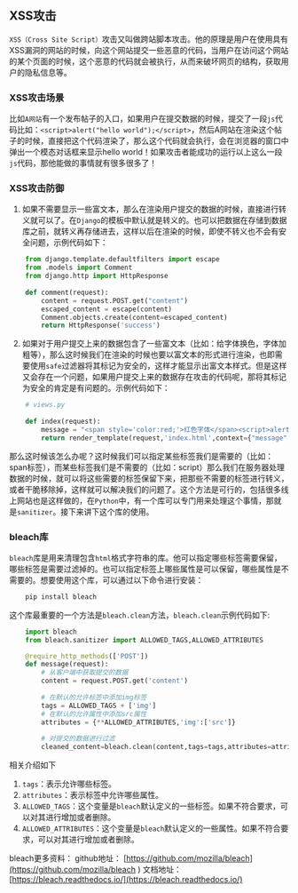 ## XSS攻击

`XSS（Cross Site Script）`攻击又叫做跨站脚本攻击。他的原理是用户在使用具有XSS漏洞的网站的时候，向这个网站提交一些恶意的代码，当用户在访问这个网站的某个页面的时候，这个恶意的代码就会被执行，从而来破坏网页的结构，获取用户的隐私信息等。

### XSS攻击场景

比如`A网站`有一个发布帖子的入口，如果用户在提交数据的时候，提交了一段`js`代码比如：`<script>alert("hello world");</script>`，然后A网站在渲染这个帖子的时候，直接把这个代码渲染了，那么这个代码就会执行，会在浏览器的窗口中弹出一个模态对话框来显示hello world！如果攻击者能成功的运行以上这么一段`js`代码，那他能做的事情就有很多很多了！

### XSS攻击防御

1. 如果不需要显示一些富文本，那么在渲染用户提交的数据的时候，直接进行转义就可以了。在`Django`的模板中默认就是转义的。也可以把数据在存储到数据库之前，就转义再存储进去，这样以后在渲染的时候，即使不转义也不会有安全问题，示例代码如下：
```python
    from django.template.defaultfilters import escape
    from .models import Comment
    from django.http import HttpResponse
    
    def comment(request):
        content = request.POST.get("content")
        escaped_content = escape(content)
        Comment.objects.create(content=escaped_content)
        return HttpResponse('success')
```
2. 如果对于用户提交上来的数据包含了一些富文本（比如：给字体换色，字体加粗等），那么这时候我们在渲染的时候也要以富文本的形式进行渲染，也即需要使用`safe`过滤器将其标记为安全的，这样才能显示出富文本样式。但是这样又会存在一个问题，如果用户提交上来的数据存在攻击的代码呢，那将其标记为安全的肯定是有问题的。示例代码如下：
```python
    # views.py
    
    def index(request):
        message = "<span style='color:red;'>红色字体</span><script>alert('hello world');</script>";
        return render_template(request,'index.html',context={"message":message})
```
那么这时候该怎么办呢？这时候我们可以指定某些标签我们是需要的（比如：span标签），而某些标签我们是不需要的（比如：script）那么我们在服务器处理数据的时候，就可以将这些需要的标签保留下来，把那些不需要的标签进行转义，或者干脆移除掉，这样就可以解决我们的问题了。这个方法是可行的，包括很多线上网站也是这样做的，在`Python`中，有一个库可以专门用来处理这个事情，那就是`sanitizer`。接下来讲下这个库的使用。

### bleach库

`bleach`库是用来清理包含`html`格式字符串的库。他可以指定哪些标签需要保留，哪些标签是需要过滤掉的。也可以指定标签上哪些属性是可以保留，哪些属性是不需要的。想要使用这个库，可以通过以下命令进行安装：
```python
    pip install bleach
```
这个库最重要的一个方法是`bleach.clean`方法，`bleach.clean`示例代码如下:
```python
    import bleach
    from bleach.sanitizer import ALLOWED_TAGS,ALLOWED_ATTRIBUTES

    @require_http_methods(['POST'])
    def message(request):
        # 从客户端中获取提交的数据
        content = request.POST.get('content')
    
        # 在默认的允许标签中添加img标签
        tags = ALLOWED_TAGS + ['img']
        # 在默认的允许属性中添加src属性
        attributes = {**ALLOWED_ATTRIBUTES,'img':['src']}
    
        # 对提交的数据进行过滤
        cleaned_content=bleach.clean(content,tags=tags,attributes=attributes)
```
相关介绍如下
1. `tags`：表示允许哪些标签。
2. `attributes`：表示标签中允许哪些属性。
3. `ALLOWED_TAGS`：这个变量是`bleach`默认定义的一些标签。如果不符合要求，可以对其进行增加或者删除。
4. `ALLOWED_ATTRIBUTES`：这个变量是`bleach`默认定义的一些属性。如果不符合要求，可以对其进行增加或者删除。

bleach更多资料：
github地址： [https://github.com/mozilla/bleach](https://github.com/mozilla/bleach
)
文档地址： [https://bleach.readthedocs.io/](https://bleach.readthedocs.io/)